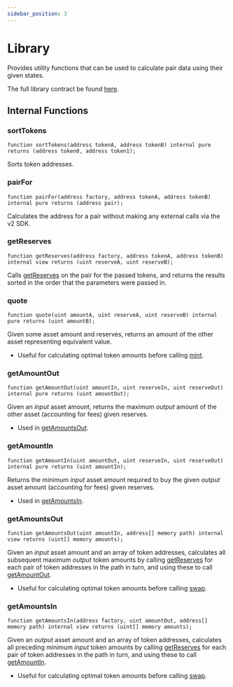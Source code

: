 ```yaml
---
sidebar_position: 3
---
```


# Library

Provides utility functions that can be used to calculate pair data using their given states.

The full library contract be found [here](https://github.com/sushiswap/sushiswap/blob/master/protocols/sushiswap/contracts/libraries/UniswapV2Library.sol).

## Internal Functions

### sortTokens

```solidity
function sortTokens(address tokenA, address tokenB) internal pure returns (address token0, address token1);
```

Sorts token addresses.

### pairFor

```solidity
function pairFor(address factory, address tokenA, address tokenB) internal pure returns (address pair);
```

Calculates the address for a pair without making any external calls via the v2 SDK.

### getReserves

```solidity
function getReserves(address factory, address tokenA, address tokenB) internal view returns (uint reserveA, uint reserveB);
```

Calls [getReserves](./V2Pair#getreserves) on the pair for the passed tokens, and returns the results sorted in the order that the parameters were passed in.

### quote

```solidity
function quote(uint amountA, uint reserveA, uint reserveB) internal pure returns (uint amountB);
```

Given some asset amount and reserves, returns an amount of the other asset representing equivalent value.

-   Useful for calculating optimal token amounts before calling [mint](./V2Pair#mint-1).

### getAmountOut

```solidity
function getAmountOut(uint amountIn, uint reserveIn, uint reserveOut) internal pure returns (uint amountOut);
```

Given an _input_ asset amount, returns the maximum _output_ amount of the other asset (accounting for fees) given reserves.

-   Used in [getAmountsOut](#getamountsout).

### getAmountIn

```solidity
function getAmountIn(uint amountOut, uint reserveIn, uint reserveOut) internal pure returns (uint amountIn);
```

Returns the minimum _input_ asset amount required to buy the given _output_ asset amount (accounting for fees) given reserves.

-   Used in [getAmountsIn](#getamountsin).

### getAmountsOut

```solidity
function getAmountsOut(uint amountIn, address[] memory path) internal view returns (uint[] memory amounts);
```

Given an _input_ asset amount and an array of token addresses, calculates all subsequent maximum _output_ token amounts by calling [getReserves](#getreserves) for each pair of token addresses in the path in turn, and using these to call [getAmountOut](#getamountout).

-   Useful for calculating optimal token amounts before calling [swap](./V2Pair#swap-1).

### getAmountsIn

```solidity
function getAmountsIn(address factory, uint amountOut, address[] memory path) internal view returns (uint[] memory amounts);
```

Given an _output_ asset amount and an array of token addresses, calculates all preceding minimum _input_ token amounts by calling [getReserves](#getreserves) for each pair of token addresses in the path in turn, and using these to call [getAmountIn](#getamountin).

-   Useful for calculating optimal token amounts before calling [swap](./V2Pair#swap-1).
